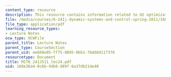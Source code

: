 ```yaml
---
content_type: resource
description: This resource contains information related to H2 optimization.
file: /media/courses/6-241j-dynamic-systems-and-control-spring-2011/168e36a48c6b4db8d89f6a37db214e40_MIT6_241JS11_lec24.pdf
file_type: application/pdf
learning_resource_types:
- Lecture Notes
ocw_type: OCWFile
parent_title: Lecture Notes
parent_type: CourseSection
parent_uid: ee668e05-ff75-8895-0bb1-7bddd4117378
resourcetype: Document
title: MIT6_241JS11_lec24.pdf
uid: 168e36a4-8c6b-4db8-d89f-6a37db214e40
---
```

